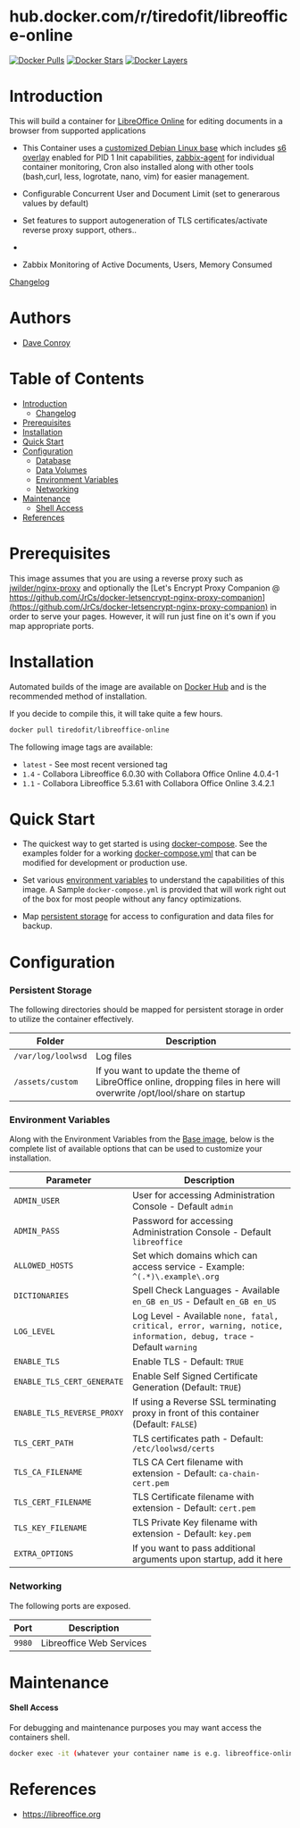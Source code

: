 # hub.docker.com/r/tiredofit/libreoffice-online

[![Docker Pulls](https://img.shields.io/docker/pulls/tiredofit/libreoffice-online.svg)](https://hub.docker.com/r/tiredofit/libreoffice-online)
[![Docker Stars](https://img.shields.io/docker/stars/tiredofit/libreoffice-online.svg)](https://hub.docker.com/r/tiredofit/libreoffice-online)
[![Docker Layers](https://images.microbadger.com/badges/image/tiredofit/libreoffice-online.svg)](https://microbadger.com/images/tiredofit/libreoffice-online)

# Introduction

This will build a container for [LibreOffice Online](https://libreoffice.org/) for editing documents in a browser from supported applications

* This Container uses a [customized Debian Linux base](https://hub.docker.com/r/tiredofit/debian) which includes [s6 overlay](https://github.com/just-containers/s6-overlay) enabled for PID 1 Init capabilities, [zabbix-agent](https://zabbix.org) for individual container monitoring, Cron also installed along with other tools (bash,curl, less, logrotate, nano, vim) for easier management.

* Configurable Concurrent User and Document Limit (set to generarous values by default)
* Set features to support autogeneration of TLS certificates/activate reverse proxy support, others..
* 
* Zabbix Monitoring of Active Documents, Users, Memory Consumed

[Changelog](CHANGELOG.md)

# Authors

- [Dave Conroy](https://github.com/tiredofit)

# Table of Contents

- [Introduction](#introduction)
  - [Changelog](CHANGELOG.md)
- [Prerequisites](#prerequisites)
- [Installation](#installation)
- [Quick Start](#quick-start)
- [Configuration](#configuration)
  - [Database](#database)
  - [Data Volumes](#data-volumes)
  - [Environment Variables](#environmentvariables)
  - [Networking](#networking)
- [Maintenance](#maintenance)
  - [Shell Access](#shell-access)
- [References](#references)

# Prerequisites

This image assumes that you are using a reverse proxy such as [jwilder/nginx-proxy](https://github.com/jwilder/nginx-proxy) and optionally the [Let's Encrypt Proxy Companion @ https://github.com/JrCs/docker-letsencrypt-nginx-proxy-companion](https://github.com/JrCs/docker-letsencrypt-nginx-proxy-companion) in order to serve your pages. However, it will run just fine on it's own if you map appropriate ports.


# Installation

Automated builds of the image are available on [Docker Hub](https://hub.docker.com/tiredofit/libreoffice-online) and is the 
recommended method of installation.

If you decide to compile this, it will take quite a few hours.


```bash
docker pull tiredofit/libreoffice-online
```

The following image tags are available:

* `latest` - See most recent versioned tag
* `1.4` - Collabora Libreoffice 6.0.30 with Collabora Office Online 4.0.4-1
* `1.1` - Collabora Libreoffice 5.3.61 with Collabora Office Online 3.4.2.1

# Quick Start

* The quickest way to get started is using [docker-compose](https://docs.docker.com/compose/). See the examples folder for a working [docker-compose.yml](examples/docker-compose.yml) that can be modified for development or production use.

* Set various [environment variables](#environment-variables) to understand the capabilities of this image. A Sample `docker-compose.yml` is provided that will work right out of the box for most people without any fancy optimizations.

* Map [persistent storage](#data-volumes) for access to configuration and data files for backup.

# Configuration

### Persistent Storage

The following directories should be mapped for persistent storage in order to utilize the container effectively.

| Folder    | Description |
|-----------|-------------|
| `/var/log/loolwsd` | Log files
| `/assets/custom` | If you want to update the theme of LibreOffice online, dropping files in here will overwrite /opt/lool/share on startup |
### Environment Variables

Along with the Environment Variables from the [Base image](https://hub.docker.com/r/tiredofit/debian),  below is the complete list of available options that can be used to customize your installation.

| Parameter | Description |
|-----------|-------------|
| `ADMIN_USER` | User for accessing Administration Console - Default `admin` |
| `ADMIN_PASS` | Password for accessing Administration Console - Default `libreoffice` |
| `ALLOWED_HOSTS` | Set which domains which can access service - Example: `^(.*)\.example\.org` |
| `DICTIONARIES` | Spell Check Languages - Available `en_GB en_US` - Default `en_GB en_US` |
| `LOG_LEVEL` | Log Level - Available `none, fatal, critical, error, warning, notice, information, debug, trace` - Default `warning` |
| `ENABLE_TLS` | Enable TLS - Default: `TRUE`
| `ENABLE_TLS_CERT_GENERATE` | Enable Self Signed Certificate Generation (Default: `TRUE`)
| `ENABLE_TLS_REVERSE_PROXY` | If using a Reverse SSL terminating proxy in front of this container (Default: `FALSE`)
| `TLS_CERT_PATH` | TLS certificates path - Default: `/etc/loolwsd/certs`
| `TLS_CA_FILENAME` | TLS CA Cert filename with extension - Default: `ca-chain-cert.pem` |
| `TLS_CERT_FILENAME` | TLS Certificate filename with extension - Default: `cert.pem` |
|`TLS_KEY_FILENAME` | TLS Private Key filename with extension - Default: `key.pem` |
| `EXTRA_OPTIONS` | If you want to pass additional arguments upon startup, add it here |

### Networking

The following ports are exposed.

| Port      | Description |
|-----------|-------------|
| `9980` | Libreoffice Web Services |

# Maintenance
#### Shell Access

For debugging and maintenance purposes you may want access the containers shell. 

```bash
docker exec -it (whatever your container name is e.g. libreoffice-online) bash
```

# References

* https://libreoffice.org


